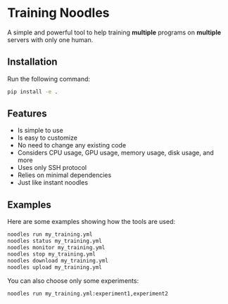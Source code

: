 # Training Noodles

A simple and powerful tool to help training **multiple** programs on **multiple** servers with only one human.

## Installation

Run the following command:

```bash
pip install -e .
```

## Features

* Is simple to use
* Is easy to customize
* No need to change any existing code
* Considers CPU usage, GPU usage, memory usage, disk usage, and more
* Uses only SSH protocol
* Relies on minimal dependencies
* Just like instant noodles

## Examples

Here are some examples showing how the tools are used:

```bash
noodles run my_training.yml
noodles status my_training.yml
noodles monitor my_training.yml
noodles stop my_training.yml
noodles download my_training.yml
noodles upload my_training.yml
```

You can also choose only some experiments:

```bash
noodles run my_training.yml:experiment1,experiment2
```
